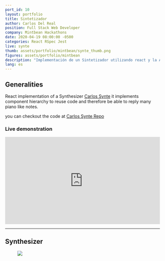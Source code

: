 ```yaml
---
port_id: 10
layout: portfolio
title: Sintetizador
author: Carlos Del Real
position: Full Stack Web Developer
company: Mintbean Hackathons
date: 2020-04-19 08:00:00 -0500
categories: React RSpec Jest
live: synte
thumb: assets/portfolio/mintbean/synte_thumb.png
figures: assets/portfolio/mintbean
description: "Implementación de un Sintetizador utilizando react y la API de audio de HTML"
lang: es
---
```


## Generalities

React implementation of a Synthesizer [Carlos Synte](https://noise-maker-carlos.herokuapp.com/) it implements component hierarchy to reuse code and therefore be able to reply many piano like notes.

you can checkout the code at [Carlos Synte Repo](https://github.com/carloshdelreal/2020-04-22-Noisemaker)

### Live demonstration

<div style="position: relative; padding-bottom: 56.25%; height: 0;"><iframe src="https://www.loom.com/embed/bdb06b1708f64664b1e6f74059e68e6c" frameborder="0" webkitallowfullscreen mozallowfullscreen allowfullscreen style="position: absolute; top: 0; left: 0; width: 100%; height: 100%;"></iframe></div>

<hr>

## Synthesizer

<div>
  <a href="https://noise-maker-carlos.herokuapp.com/" target="_blank">
    <figure class="figure">
      <img src="{{ url }}/{{ page.figures }}/synte_thumb.png">
    </figure>
  </a>
</div>
<br>
